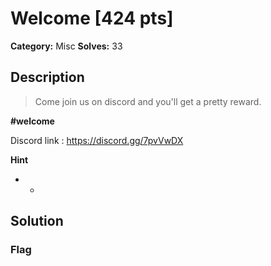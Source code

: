 # Welcome [424 pts]

**Category:** Misc
**Solves:** 33

## Description
>Come join us on discord and you'll get a pretty reward.

**#welcome**

Discord link : https://discord.gg/7pvVwDX

**Hint**
* -

## Solution

### Flag

